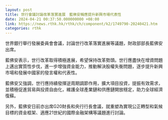```yaml
---
layout: post
title: 世行會議討論改革落實進展　藍佛安稱應提升新興市場代表性
date: 2024-04-21 00:37:50.000000000 +08:00
link: https://news.rthk.hk/rthk/ch/component/k2/1749790-20240421.htm
categories: rthk
---
```


世界銀行舉行發展委員會會議，討論世行改革落實進展等議題，財政部部長藍佛安出席。

藍佛安表示，世行改革取得積極進展，希望保持改革勢頭。世行應盡快在增資問題上邁出實質性步伐，進一步增強資金能力，推動解決股權失衡問題，逐步提升新興市場和發展中國家的發言權和代表性。

藍佛安又強調，世行應持續發揮逆周期調節作用，擴大項目投資，提振有效需求，並積極促進貿易與投資自由化，維護全球產業鏈和供應鏈開放穩定，助力全球經濟復蘇。 

另外，藍佛安日前亦出席G20財長和央行行長會議，就重塑為實現公正轉型和氣候目標的資金框架、適應21世紀的國際金融架構等議題進行討論。
